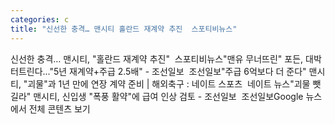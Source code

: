 ```yaml
---
categories: c
title: "신선한 충격… 맨시티 홀란드 재계약 추진  스포티비뉴스"
---
```

신선한 충격… 맨시티, "홀란드 재계약 추진"&nbsp;&nbsp;스포티비뉴스"맨유 무너뜨린" 포든, 대박 터트린다..."5년 재계약+주급 2.5배" - 조선일보&nbsp;&nbsp;조선일보"주급 6억보다 더 준다" 맨시티, "괴물"과 1년 만에 연장 계약 준비 | 해외축구 : 네이트 스포츠&nbsp;&nbsp;네이트 뉴스"괴물 뺏길라" 맨시티, 신입생 "폭풍 활약"에 급여 인상 검토 - 조선일보&nbsp;&nbsp;조선일보Google 뉴스에서 전체 콘텐츠 보기